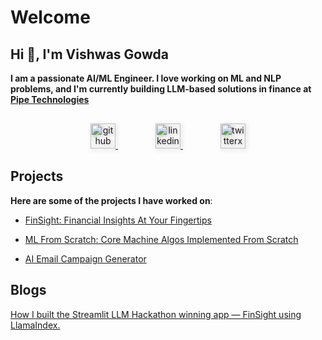 # Welcome

## Hi 👋, I'm Vishwas Gowda

**I am a passionate AI/ML Engineer. I love working on ML and NLP problems, and I'm currently building LLM-based solutions in finance at [Pipe Technologies](https://pipe.com/)**

<div style="text-align: center; margin-top:30px;">

<a href="https://github.com/vishwasg217" target="_blank" style="margin-right: 60px;">
    <img width="40" height="40" src="https://img.icons8.com/ios-glyphs/30/github.png" alt="github" style="transition: transform 0.3s, filter 0.3s; filter: drop-shadow(2px 2px 3px rgba(0, 0, 0, 0.3));"/>
</a>

<a href="https://www.linkedin.com/in/vishwasgowda217/" target="_blank" style="margin-right: 60px;">
    <img width="40" height="40" src="https://img.icons8.com/ios-glyphs/30/linkedin.png" alt="linkedin" style="transition: transform 0.3s, filter 0.3s; filter: drop-shadow(2px 2px 3px rgba(0, 0, 0, 0.3));"/>
</a>

<a href="https://twitter.com/imvishwas_g/" target="_blank">
    <img width="40" height="40" src="https://img.icons8.com/ios-glyphs/30/twitterx--v2.png" alt="twitterx--v2" style="transition: transform 0.3s, filter 0.3s; filter: drop-shadow(2px 2px 3px rgba(0, 0, 0, 0.3));"/>
</a>

</div>

<style>
a img:hover {
    transform: scale(1.1);
    filter: drop-shadow(2px 2px 5px rgba(0, 0, 0, 0.6));
    cursor: pointer;
}
</style>

## Projects

**Here are some of the projects I have worked on**:

* <a href="https://github.com/vishwasg217/fin-sight" target="_blank" rel="noopener noreferrer">FinSight: Financial Insights At Your Fingertips</a>

* <a href="https://github.com/vishwasg217/ml-from-scratch" target="_blank" rel="noopener noreferrer">ML From Scratch: Core Machine Algos Implemented From Scratch</a>

* <a href="https://github.com/vishwasg217/recommender" target="_blank" rel="noopener noreferrer">AI Email Campaign Generator</a>

## Blogs

[How I built the Streamlit LLM Hackathon winning app — FinSight using LlamaIndex.](https://www.llamaindex.ai/blog/how-i-built-the-streamlit-llm-hackathon-winning-app-finsight-using-llamaindex-9dcf6c46d7a0)
